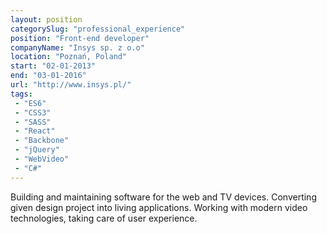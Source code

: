 ```yaml
---
layout: position
categorySlug: "professional_experience"
position: "Front-end developer"
companyName: "Insys sp. z o.o"
location: "Poznań, Poland"
start: "02-01-2013"
end: "03-01-2016"
url: "http://www.insys.pl/"
tags:
 - "ES6"
 - "CSS3"
 - "SASS"
 - "React"
 - "Backbone"
 - "jQuery"
 - "WebVideo"
 - "C#"
---
```

Building and maintaining software for the web and TV devices. Converting given design project into living applications. Working with modern video technologies, taking care of user experience.

